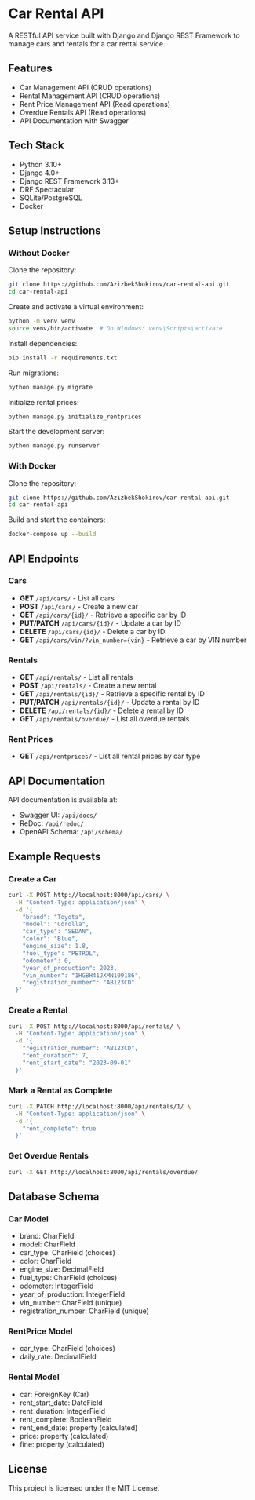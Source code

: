 # Car Rental API

A RESTful API service built with Django and Django REST Framework to manage cars and rentals for a car rental service.

## Features

- Car Management API (CRUD operations)
- Rental Management API (CRUD operations)
- Rent Price Management API (Read operations)
- Overdue Rentals API (Read operations)
- API Documentation with Swagger

## Tech Stack

- Python 3.10+
- Django 4.0+
- Django REST Framework 3.13+
- DRF Spectacular
- SQLite/PostgreSQL
- Docker

## Setup Instructions

### Without Docker

Clone the repository:

```bash
git clone https://github.com/AzizbekShokirov/car-rental-api.git
cd car-rental-api
```

Create and activate a virtual environment:

```bash
python -m venv venv
source venv/bin/activate  # On Windows: venv\Scripts\activate
```

Install dependencies:

```bash
pip install -r requirements.txt
```

Run migrations:

```bash
python manage.py migrate
```

Initialize rental prices:

```bash
python manage.py initialize_rentprices
```

Start the development server:

```bash
python manage.py runserver
```

### With Docker

Clone the repository:

```bash
git clone https://github.com/AzizbekShokirov/car-rental-api.git
cd car-rental-api
```

Build and start the containers:

```bash
docker-compose up --build
```

## API Endpoints

### Cars

- **GET** `/api/cars/` - List all cars
- **POST** `/api/cars/` - Create a new car
- **GET** `/api/cars/{id}/` - Retrieve a specific car by ID
- **PUT/PATCH** `/api/cars/{id}/` - Update a car by ID
- **DELETE** `/api/cars/{id}/` - Delete a car by ID
- **GET** `/api/cars/vin/?vin_number={vin}` - Retrieve a car by VIN number

### Rentals

- **GET** `/api/rentals/` - List all rentals
- **POST** `/api/rentals/` - Create a new rental
- **GET** `/api/rentals/{id}/` - Retrieve a specific rental by ID
- **PUT/PATCH** `/api/rentals/{id}/` - Update a rental by ID
- **DELETE** `/api/rentals/{id}/` - Delete a rental by ID
- **GET** `/api/rentals/overdue/` - List all overdue rentals

### Rent Prices

- **GET** `/api/rentprices/` - List all rental prices by car type

## API Documentation

API documentation is available at:

- Swagger UI: `/api/docs/`
- ReDoc: `/api/redoc/`
- OpenAPI Schema: `/api/schema/`

## Example Requests

### Create a Car

```bash
curl -X POST http://localhost:8000/api/cars/ \
  -H "Content-Type: application/json" \
  -d '{
    "brand": "Toyota",
    "model": "Corolla",
    "car_type": "SEDAN",
    "color": "Blue",
    "engine_size": 1.8,
    "fuel_type": "PETROL",
    "odometer": 0,
    "year_of_production": 2023,
    "vin_number": "1HGBH41JXMN109186",
    "registration_number": "AB123CD"
  }'
```

### Create a Rental

```bash
curl -X POST http://localhost:8000/api/rentals/ \
  -H "Content-Type: application/json" \
  -d '{
    "registration_number": "AB123CD",
    "rent_duration": 7,
    "rent_start_date": "2023-09-01"
  }'
```

### Mark a Rental as Complete

```bash
curl -X PATCH http://localhost:8000/api/rentals/1/ \
  -H "Content-Type: application/json" \
  -d '{
    "rent_complete": true
  }'
```

### Get Overdue Rentals

```bash
curl -X GET http://localhost:8000/api/rentals/overdue/
```

## Database Schema

### Car Model

- brand: CharField
- model: CharField
- car_type: CharField (choices)
- color: CharField
- engine_size: DecimalField
- fuel_type: CharField (choices)
- odometer: IntegerField
- year_of_production: IntegerField
- vin_number: CharField (unique)
- registration_number: CharField (unique)

### RentPrice Model

- car_type: CharField (choices)
- daily_rate: DecimalField

### Rental Model

- car: ForeignKey (Car)
- rent_start_date: DateField
- rent_duration: IntegerField
- rent_complete: BooleanField
- rent_end_date: property (calculated)
- price: property (calculated)
- fine: property (calculated)

## License

This project is licensed under the MIT License.
